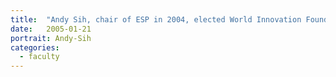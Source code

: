 ```yaml
---
title:  "Andy Sih, chair of ESP in 2004, elected World Innovation Foundation Fellow, consulting group that advises nations and their government."
date:   2005-01-21
portrait: Andy-Sih
categories:
  - faculty
---
```

